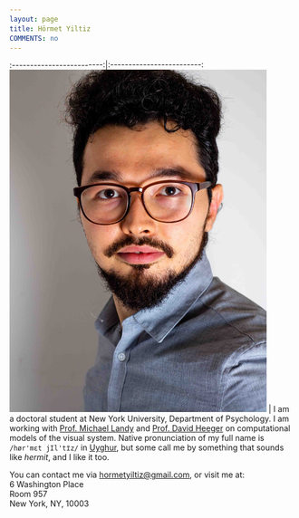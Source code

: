 ```yaml
---
layout: page
title: Hörmet Yiltiz
COMMENTS: no
---
```


:-------------------------:|:-------------------------:
<img align="central" src="/media/image/yiltiz.jpg" height="90%" width="90%"> | I am a doctoral student at New York University, Department of Psychology. I am working with [Prof. Michael Landy](http://www.cns.nyu.edu/~msl/) and [Prof. David Heeger](http://www.cns.nyu.edu/~david/) on computational models of the visual system. Native pronunciation of my full name is `/hør'mɛt jIl'tɪ̈z/` in [Uyghur](http://en.wikipedia.org/wiki/Uyghurs), but some call me by something that sounds like *hermit*, and I like it too. 

You can contact me via [hormetyiltiz@gmail.com](mailto:hormetyiltiz@gmail.com), or visit me at:  
6 Washington Place  
Room 957  
New York, NY, 10003  
 
